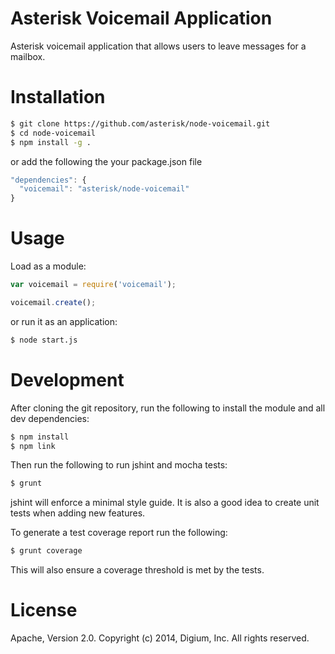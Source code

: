# Asterisk Voicemail Application

Asterisk voicemail application that allows users to leave messages for a mailbox.

# Installation

```bash
$ git clone https://github.com/asterisk/node-voicemail.git
$ cd node-voicemail
$ npm install -g .
```

or add the following the your package.json file

```JavaScript
"dependencies": {
  "voicemail": "asterisk/node-voicemail"
}
```

# Usage

Load as a module:

```JavaScript
var voicemail = require('voicemail');

voicemail.create();
```

or run it as an application:

```bash
$ node start.js
```

# Development

After cloning the git repository, run the following to install the module and all dev dependencies:

```bash
$ npm install
$ npm link
```

Then run the following to run jshint and mocha tests:

```bash
$ grunt
```

jshint will enforce a minimal style guide. It is also a good idea to create unit tests when adding new features.

To generate a test coverage report run the following:

```bash
$ grunt coverage
```

This will also ensure a coverage threshold is met by the tests.

# License

Apache, Version 2.0. Copyright (c) 2014, Digium, Inc. All rights reserved.
